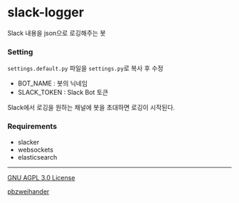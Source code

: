 # slack-logger

Slack 내용을 json으로 로깅해주는 봇

### Setting

`settings.default.py` 파일을 `settings.py`로 복사 후 수정

- BOT_NAME : 봇의 닉네임
- SLACK_TOKEN : Slack Bot 토큰

Slack에서 로깅을 원하는 채널에 봇을 초대하면 로깅이 시작된다.

### Requirements

- slacker
- websockets
- elasticsearch

--------

[GNU AGPL 3.0 License](LICENSE.md)

[pbzweihander](https://github.com/pbzweihander)